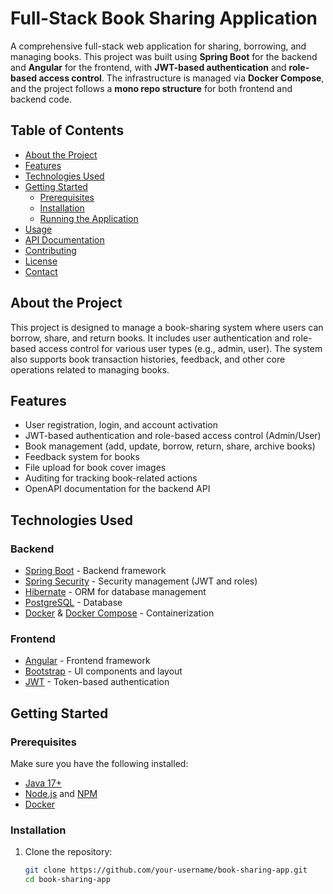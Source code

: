 # Full-Stack Book Sharing Application

A comprehensive full-stack web application for sharing, borrowing, and managing books. This project was built using **Spring Boot** for the backend and **Angular** for the frontend, with **JWT-based authentication** and **role-based access control**. The infrastructure is managed via **Docker Compose**, and the project follows a **mono repo structure** for both frontend and backend code.

## Table of Contents
- [About the Project](#about-the-project)
- [Features](#features)
- [Technologies Used](#technologies-used)
- [Getting Started](#getting-started)
  - [Prerequisites](#prerequisites)
  - [Installation](#installation)
  - [Running the Application](#running-the-application)
- [Usage](#usage)
- [API Documentation](#api-documentation)
- [Contributing](#contributing)
- [License](#license)
- [Contact](#contact)

## About the Project

This project is designed to manage a book-sharing system where users can borrow, share, and return books. It includes user authentication and role-based access control for various user types (e.g., admin, user). The system also supports book transaction histories, feedback, and other core operations related to managing books.

## Features

- User registration, login, and account activation
- JWT-based authentication and role-based access control (Admin/User)
- Book management (add, update, borrow, return, share, archive books)
- Feedback system for books
- File upload for book cover images
- Auditing for tracking book-related actions
- OpenAPI documentation for the backend API

## Technologies Used

### Backend
- [Spring Boot](https://spring.io/projects/spring-boot) - Backend framework
- [Spring Security](https://spring.io/projects/spring-security) - Security management (JWT and roles)
- [Hibernate](https://hibernate.org/) - ORM for database management
- [PostgreSQL](https://www.postgresql.org/) - Database
- [Docker](https://www.docker.com/) & [Docker Compose](https://docs.docker.com/compose/) - Containerization

### Frontend
- [Angular](https://angular.io/) - Frontend framework
- [Bootstrap](https://getbootstrap.com/) - UI components and layout
- [JWT](https://jwt.io/) - Token-based authentication

## Getting Started

### Prerequisites
Make sure you have the following installed:
- [Java 17+](https://adoptopenjdk.net/) 
- [Node.js](https://nodejs.org/en/) and [NPM](https://www.npmjs.com/)
- [Docker](https://www.docker.com/get-started)

### Installation

1. Clone the repository:
   ```bash
   git clone https://github.com/your-username/book-sharing-app.git
   cd book-sharing-app

